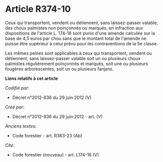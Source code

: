 # Article R374-10

Ceux qui transportent, vendent ou détiennent, sans laissez-passer valable, des choux palmistes non poinçonnés ou marqués, en
infraction aux dispositions de l'article L. 174-16 sont punis d'une amende calculée sur la base de 4,5 euros par chou sans
que le montant total de l'amende ne puisse être supérieur à celui prévu pour les contraventions de la 5e classe.

Les mêmes peines sont applicables à ceux qui transportent, vendent ou détiennent, sans laissez-passer valable soit un ou
plusieurs choux palmistes régulièrement poinçonnés et marqués, soit une ou plusieurs fougères arborescentes, soit un ou
plusieurs fanjans.

**Liens relatifs à cet article**

_Codifié par_:

  - Décret n°2012-836 du 29 juin 2012 (V)

_Créé par_:

  - Décret n°2012-836 du 29 juin 2012 - art. (V)

_Anciens textes_:

  - Code forestier - art. R363-23 (Ab)

_Cite_:

  - Code forestier (nouveau) - art. L174-16 (V)
